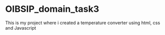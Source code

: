 # OIBSIP_domain_task3
This is my project where i created a temperature converter using html, css and Javascript
